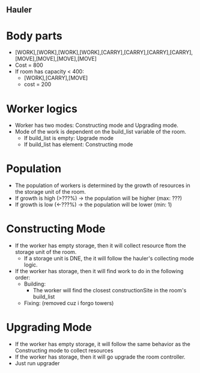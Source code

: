 ## Hauler

# Body parts
- [WORK],[WORK],[WORK],[WORK],[CARRY],[CARRY],[CARRY],[CARRY],[MOVE],[MOVE],[MOVE],[MOVE]
- Cost = 800
- If room has capacity < 400: 
    - [WORK],[CARRY],[MOVE] 
    - cost = 200

# Worker logics
- Worker has two modes: Constructing mode and Upgrading mode.
- Mode of the work is dependent on the build_list variable of the room.
    - If build_list is empty: Upgrade mode
    - If build_list has element: Constructing mode

# Population
- The population of workers is determined by the growth of resources in the storage unit of the room.
- If growth is high (>???%) -> the population will be higher (max: ???)
- If growth is low (<-???%) -> the population will be lower (min: 1)

# Constructing Mode 
- If the worker has empty storage, then it will collect resource ftom the storage unit of the room.
    - If a storage unit is DNE, the it will follow the hauler's collecting mode logic.
- If the worker has storage, then it will find work to do in the following order:
    - Building:
        - The worker will find the closest constructionSite in the room's build_list
    - Fixing: (removed cuz i forgo towers)

# Upgrading Mode
- If the worker has empty storage, it will follow the same behavior as the Constructing mode to collect resources
- If the worker has storage, then it will go upgrade the room controller. 
- Just run upgrader
